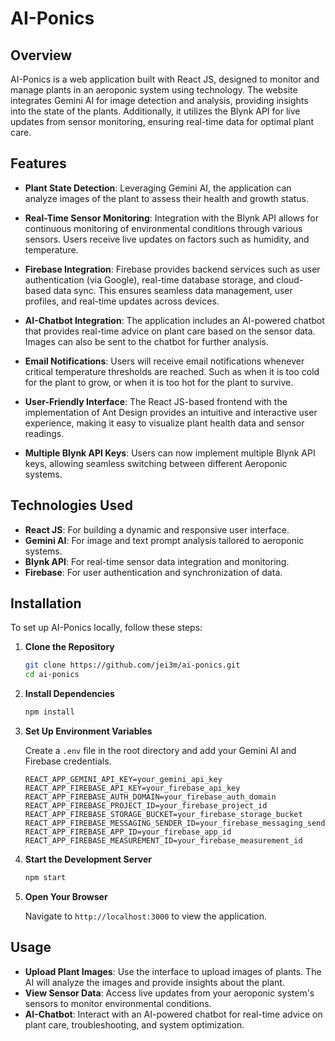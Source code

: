 # AI-Ponics

## Overview

AI-Ponics is a web application built with React JS, designed to monitor and manage plants in an aeroponic system using technology. The website integrates Gemini AI for image detection and analysis, providing insights into the state of the plants. Additionally, it utilizes the Blynk API for live updates from sensor monitoring, ensuring real-time data for optimal plant care.

## Features

- **Plant State Detection**: Leveraging Gemini AI, the application can analyze images of the plant to assess their health and growth status.
  
- **Real-Time Sensor Monitoring**: Integration with the Blynk API allows for continuous monitoring of environmental conditions through various sensors. Users receive live updates on factors such as humidity, and temperature.

- **Firebase Integration**: Firebase provides backend services such as user authentication (via Google), real-time database storage, and cloud-based data sync. This ensures seamless data management, user profiles, and real-time updates across devices.

- **AI-Chatbot Integration**: The application includes an AI-powered chatbot that provides real-time advice on plant care based on the sensor data. Images can also be sent to the chatbot for further analysis.

- **Email Notifications**: Users will receive email notifications whenever critical temperature thresholds are reached. Such as when it is too cold for the plant to grow, or when it is too hot for the plant to survive.

- **User-Friendly Interface**: The React JS-based frontend with the implementation of Ant Design provides an intuitive and interactive user experience, making it easy to visualize plant health data and sensor readings.

- **Multiple Blynk API Keys**: Users can now implement multiple Blynk API keys, allowing seamless switching between different Aeroponic systems.

## Technologies Used

- **React JS**: For building a dynamic and responsive user interface.
- **Gemini AI**: For image and text prompt analysis tailored to aeroponic systems.
- **Blynk API**: For real-time sensor data integration and monitoring.
- **Firebase**: For user authentication and synchronization of data.

## Installation

To set up AI-Ponics locally, follow these steps:

1. **Clone the Repository**

    ```bash
    git clone https://github.com/jei3m/ai-ponics.git
    cd ai-ponics
    ```

2. **Install Dependencies**

    ```bash
    npm install
    ```

3. **Set Up Environment Variables**

    Create a `.env` file in the root directory and add your Gemini AI and Firebase credentials.

    ```env
    REACT_APP_GEMINI_API_KEY=your_gemini_api_key
    REACT_APP_FIREBASE_API_KEY=your_firebase_api_key
    REACT_APP_FIREBASE_AUTH_DOMAIN=your_firebase_auth_domain
    REACT_APP_FIREBASE_PROJECT_ID=your_firebase_project_id
    REACT_APP_FIREBASE_STORAGE_BUCKET=your_firebase_storage_bucket
    REACT_APP_FIREBASE_MESSAGING_SENDER_ID=your_firebase_messaging_sender_id
    REACT_APP_FIREBASE_APP_ID=your_firebase_app_id
    REACT_APP_FIREBASE_MEASUREMENT_ID=your_firebase_measurement_id
    ```

4. **Start the Development Server**

    ```bash
    npm start
    ```

5. **Open Your Browser**

    Navigate to `http://localhost:3000` to view the application.

## Usage

- **Upload Plant Images**: Use the interface to upload images of plants. The AI will analyze the images and provide insights about the plant.
- **View Sensor Data**: Access live updates from your aeroponic system's sensors to monitor environmental conditions.
- **AI-Chatbot**: Interact with an AI-powered chatbot for real-time advice on plant care, troubleshooting, and system optimization.
